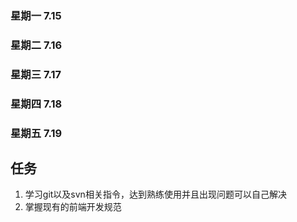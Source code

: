 ### 星期一 7.15
### 星期二 7.16
### 星期三 7.17
### 星期四 7.18
### 星期五 7.19
## 任务
1. 学习git以及svn相关指令，达到熟练使用并且出现问题可以自己解决
2. 掌握现有的前端开发规范
